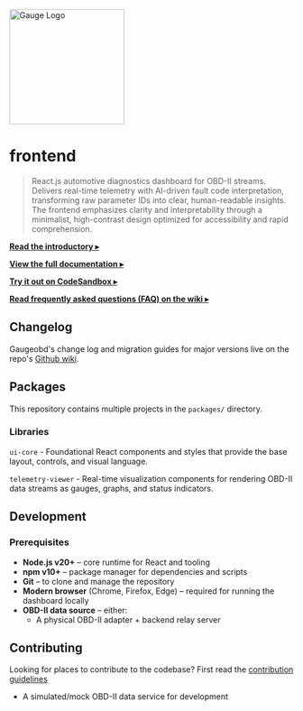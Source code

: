 <img src="https://github.com/gauge-obd/gauge-graphics/blob/main/logo_assets/black_white.png" alt="Gauge Logo" width="204"/>

# frontend
> React.js automotive diagnostics dashboard for OBD-II streams. Delivers real-time telemetry with AI-driven fault code interpretation, transforming raw parameter IDs into clear, human-readable insights. The frontend emphasizes clarity and interpretability through a minimalist, high-contrast design optimized for accessibility and rapid comprehension.

[**Read the introductory ▸**](https://medium.com/@gaugeobd/introducing-gauge-ai-powered-automotive-diagnostics-made-simple-6257b7bca05f)

[**View the full documentation ▸**](https://github.com/gauge-obd-docs)

[**Try it out on CodeSandbox ▸**](https://codesandbox.io/p/sandbox/BLANK)

[**Read frequently asked questions (FAQ) on the wiki ▸**](https://github.com/gauge-obd/frontend/wiki/Frequently-Asked-Questions)


## Changelog

Gaugeobd's change log and migration guides for major versions live on the repo's
[Github wiki](https://github.com/gauge-obd/frontend/wiki/BLANK).

## Packages

This repository contains multiple projects in the `packages/` directory.

### Libraries

`ui-core` - Foundational React components and styles that provide the base layout, controls, and visual language.

`telemetry-viewer` - Real-time visualization components for rendering OBD-II data streams as gauges, graphs, and status indicators.

## Development

### Prerequisites

- **Node.js v20+** – core runtime for React and tooling  
- **npm v10+** – package manager for dependencies and scripts  
- **Git** – to clone and manage the repository  
- **Modern browser** (Chrome, Firefox, Edge) – required for running the dashboard locally  
- **OBD-II data source** – either:  
  - A physical OBD-II adapter + backend relay server

## Contributing

Looking for places to contribute to the codebase?
First read the [contribution guidelines](https://github.com/gauge-obd/frontend/CONTRIBUTING.md)

  - A simulated/mock OBD-II data service for development  

